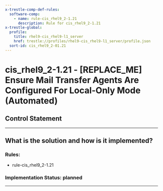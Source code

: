 ```yaml
---
x-trestle-comp-def-rules:
  software-comp:
    - name: rule-cis_rhel9_2-1.21
      description: Rule for cis_rhel9_2-1.21
x-trestle-global:
  profile:
    title: rhel9-cis_rhel9-l1_server
    href: trestle://profiles/rhel9-cis_rhel9-l1_server/profile.json
  sort-id: cis_rhel9_2-01.21
---
```


# cis_rhel9_2-1.21 - \[REPLACE_ME\] Ensure Mail Transfer Agents Are Configured For Local-Only Mode (Automated)

## Control Statement

______________________________________________________________________

## What is the solution and how is it implemented?

<!-- For implementation status enter one of: implemented, partial, planned, alternative, not-applicable -->

<!-- Note that the list of rules under ### Rules: is read-only and changes will not be captured after assembly to JSON -->

<!-- Add control implementation description here for control: cis_rhel9_2-1.21 -->

### Rules:

  - rule-cis_rhel9_2-1.21

### Implementation Status: planned

______________________________________________________________________
